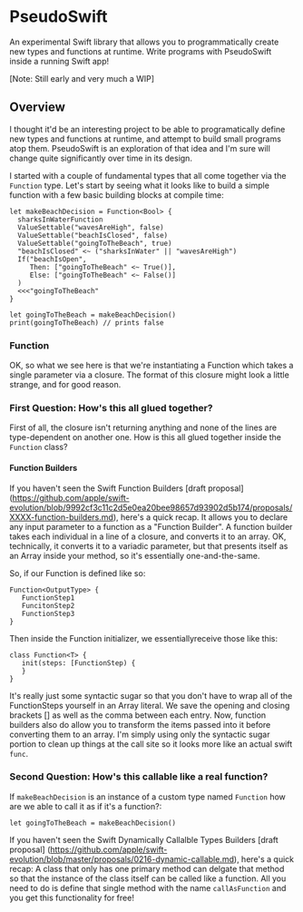 # PseudoSwift
An experimental Swift library that allows you to programmatically create new types and functions at runtime. Write programs with PseudoSwift inside a running Swift app! 

[Note: Still early and very much a WIP] 

## Overview

I thought it'd be an interesting project to be able to programatically define new types and functions at runtime, and attempt to build small programs atop them. PseudoSwift is an exploration of that idea and I'm sure will change quite significantly over time in its design.

I started with a couple of fundamental types that all come together via the `Function` type. Let's start by seeing what it looks like to build a simple function with a few basic building blocks at compile time:

```
let makeBeachDecision = Function<Bool> {
  sharksInWaterFunction
  ValueSettable("wavesAreHigh", false)
  ValueSettable("beachIsClosed", false)
  ValueSettable("goingToTheBeach", true)
  "beachIsClosed" <~ ("sharksInWater" || "wavesAreHigh")
  If("beachIsOpen",
     Then: ["goingToTheBeach" <~ True()],
     Else: ["goingToTheBeach" <~ False()]
  )
  <<<"goingToTheBeach"
}

let goingToTheBeach = makeBeachDecision()
print(goingToTheBeach) // prints false
```

### Function

OK, so what we see here is that we're instantiating a Function which takes a single parameter via a closure. The format of this closure might look a little strange, and for good reason. 

### First Question: How's this all glued together?

First of all, the closure isn't returning anything and none of the lines are type-dependent on another one. How is this all glued together inside the `Function` class?

#### Function Builders

If you haven't seen the Swift Function Builders [draft proposal] (https://github.com/apple/swift-evolution/blob/9992cf3c11c2d5e0ea20bee98657d93902d5b174/proposals/XXXX-function-builders.md), here's a quick recap. It allows you to declare any input parameter to a function as a "Function Builder". A function builder takes each individual in a line of a closure, and converts it to an array. OK, technically, it converts it to a variadic parameter, but that presents itself as an Array inside your method, so it's essentially one-and-the-same. 

So, if our Function is defined like so:

```
Function<OutputType> { 
   FunctionStep1
   FuncitonStep2
   FunctionStep3
}
```

Then inside the Function initializer, we essentiallyreceive those like this:

```
class Function<T> { 
   init(steps: [FunctionStep) {
   }
}
```

It's really just some syntactic sugar so that you don't have to wrap all of the FunctionSteps yourself in an Array literal. We save the opening and closing brackets [] as well as the comma between each entry. Now, function builders also do allow you to transform the items passed into it before converting them to an array. I'm simply using only the syntactic sugar portion to clean up things at the call site so it looks more like an actual swift `func`. 

### Second Question: How's this callable like a real function?

If `makeBeachDecision` is an instance of a custom type named `Function` how are we able to call it as if it's a function?:

`let goingToTheBeach = makeBeachDecision()`

If you haven't seen the Swift Dynamically Callalble Types Builders [draft proposal] (https://github.com/apple/swift-evolution/blob/master/proposals/0216-dynamic-callable.md), here's a quick recap: A class that only has one primary method can delgate that method so that the instance of the class itself can be called like a function. All you need to do is define that single method with the name `callAsFunction` and you get this functionality for free!


